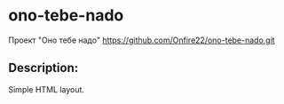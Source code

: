 # ono-tebe-nado
Проект "Оно тебе надо"
https://github.com/Onfire22/ono-tebe-nado.git

## Description:
Simple HTML layout.
